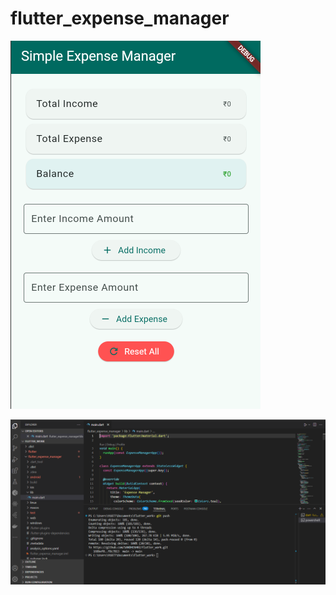 # flutter_expense_manager

![Total Feedback Screenshot](https://github.com/SANDHOSH02/flutter_work/blob/main/flutter/my_app/assets/output.png)



![Total Feedback Screenshot](https://github.com/SANDHOSH02/flutter_work/blob/main/flutter/my_app/assets/code.png)
